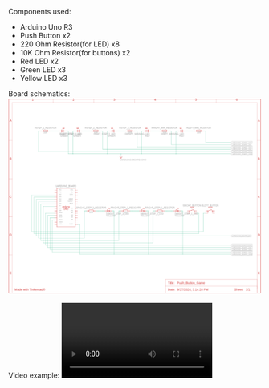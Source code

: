 Components used:
- Arduino Uno R3
- Push Button x2
- 220 Ohm Resistor(for LED) x8
- 10K Ohm Resistor(for buttons) x2 
- Red LED x2
- Green LED x3
- Yellow LED x3

Board schematics:
![Board schematic](https://github.com/lazicsrecko/arduino_projects/blob/main/led_operations/push_button_game/push_button_game_circut_design.png)

Video example:
![led race game](https://github.com/lazicsrecko/arduino_projects/blob/main/led_operations/push_button_game/push_button_game_.mp4)
